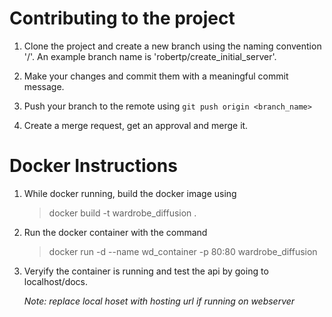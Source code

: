 # Contributing to the project

1. Clone the project and create a new branch using the naming convention '<your-name>/<feature-description>'. An example branch name is 'robertp/create_initial_server'.

2. Make your changes and commit them with a meaningful commit message.

3. Push your branch to the remote using ``git push origin <branch_name>``

4. Create a merge request, get an approval and merge it.


# Docker Instructions

1. While docker running, build the docker image using 
     > docker build -t wardrobe_diffusion .
2. Run the docker container with the command
     > docker run -d --name wd_container -p 80:80 wardrobe_diffusion
3. Veryify the container is running and test the api by going to localhost/docs.
    
    *Note: replace local hoset with hosting url if running on webserver*